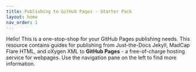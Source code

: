 ```yaml
---
title: Publishing to GitHub Pages - Starter Pack
layout: home
nav_order: 1
---
```


Hello! This is a one-stop-shop for your GitHub Pages publishing needs. This resource contains guides for publishing from Just-the-Docs Jekyll, MadCap Flare HTML, and oXygen XML to **GitHub Pages** - a free-of-charge hosting service for webpages. Use the navigation pane on the left to find more information.
